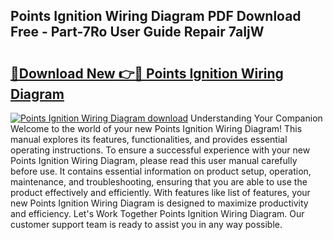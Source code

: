 ## Points Ignition Wiring Diagram PDF Download Free - Part-7Ro User Guide Repair 7aIjW

# <h2><a href="http://dfjdsb.blite.top/?on=Points+Ignition+Wiring+Diagram">🔗Download New 👉🔴 Points Ignition Wiring Diagram</a></h2>

[![Points Ignition Wiring Diagram download](https://i.imgur.com/lujVjoI.png)](http://dfjdsb.blite.top/?on=Points+Ignition+Wiring+Diagram)
Understanding Your Companion Welcome to the world of your new Points Ignition Wiring Diagram! This manual explores its features, functionalities, and provides essential operating instructions. To ensure a successful experience with your new Points Ignition Wiring Diagram, please read this user manual carefully before use. It contains essential information on product setup, operation, maintenance, and troubleshooting, ensuring that you are able to use the product effectively and efficiently. With features like list of features, your new Points Ignition Wiring Diagram is designed to maximize productivity and efficiency. Let's Work Together Points Ignition Wiring Diagram. Our customer support team is ready to assist you in any way possible.
